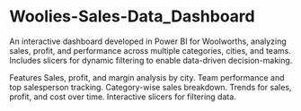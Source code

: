 # Woolies-Sales-Data_Dashboard

An interactive dashboard developed in Power BI for Woolworths, analyzing sales, profit, and performance across multiple categories, cities, and teams. Includes slicers for dynamic filtering to enable data-driven decision-making.

Features
Sales, profit, and margin analysis by city.
Team performance and top salesperson tracking.
Category-wise sales breakdown.
Trends for sales, profit, and cost over time.
Interactive slicers for filtering data.
